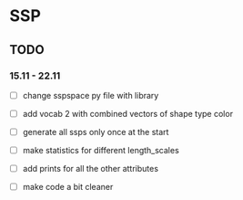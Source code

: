 # SSP

## TODO

### 15.11 - 22.11

 - [ ] change sspspace py file with library
 - [ ] add vocab 2 with combined vectors of shape type color
 - [ ] generate all ssps only once at the start
 - [ ] make statistics for different length_scales
 - [ ] add prints for all the other attributes
 - [ ] make code a bit cleaner

